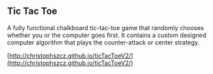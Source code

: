 ## Tic Tac Toe 

A fully functional chalkboard tic-tac-toe game that randomly chooses whether you or the computer goes first. It contains a custom designed computer algorithm that plays the counter-attack or center strategy.

[http://christophszcz.github.io/ticTacToeV2/](http://christophszcz.github.io/ticTacToeV2/)
